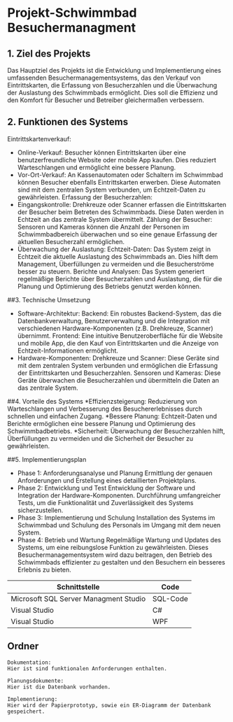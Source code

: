 Projekt-Schwimmbad Besuchermanagment
=====

## 1. Ziel des Projekts
Das Hauptziel des Projekts ist die Entwicklung und Implementierung eines umfassenden Besuchermanagementsystems, das den Verkauf von Eintrittskarten, die Erfassung von Besucherzahlen und die Überwachung der Auslastung des Schwimmbads ermöglicht. Dies soll die Effizienz und den Komfort für Besucher und Betreiber gleichermaßen verbessern.


## 2. Funktionen des Systems
Eintrittskartenverkauf:
* Online-Verkauf: Besucher können Eintrittskarten über eine benutzerfreundliche Website oder mobile App kaufen. Dies reduziert Warteschlangen und ermöglicht eine bessere Planung.
* Vor-Ort-Verkauf: An Kassenautomaten oder Schaltern im Schwimmbad können Besucher ebenfalls Eintrittskarten erwerben. Diese Automaten sind mit dem zentralen System verbunden, um Echtzeit-Daten zu gewährleisten.
Erfassung der Besucherzahlen:
* Eingangskontrolle: Drehkreuze oder Scanner erfassen die Eintrittskarten der Besucher beim Betreten des Schwimmbads. Diese Daten werden in Echtzeit an das zentrale System übermittelt.
Zählung der Besucher: Sensoren und Kameras können die Anzahl der Personen im Schwimmbadbereich überwachen und so eine genaue Erfassung der aktuellen Besucherzahl ermöglichen.
* Überwachung der Auslastung:
Echtzeit-Daten: Das System zeigt in Echtzeit die aktuelle Auslastung des Schwimmbads an. Dies hilft dem Management, Überfüllungen zu vermeiden und die Besucherströme besser zu steuern.
Berichte und Analysen: Das System generiert regelmäßige Berichte über Besucherzahlen und Auslastung, die für die Planung und Optimierung des Betriebs genutzt werden können.

   
##3. Technische Umsetzung
* Software-Architektur:
Backend: Ein robustes Backend-System, das die Datenbankverwaltung, Benutzerverwaltung und die Integration mit verschiedenen Hardware-Komponenten (z.B. Drehkreuze, Scanner) übernimmt.
Frontend: Eine intuitive Benutzeroberfläche für die Website und mobile App, die den Kauf von Eintrittskarten und die Anzeige von Echtzeit-Informationen ermöglicht.
* Hardware-Komponenten:
Drehkreuze und Scanner: Diese Geräte sind mit dem zentralen System verbunden und ermöglichen die Erfassung der Eintrittskarten und Besucherzahlen.
Sensoren und Kameras: Diese Geräte überwachen die Besucherzahlen und übermitteln die Daten an das zentrale System.

  
##4. Vorteile des Systems
*Effizienzsteigerung: Reduzierung von Warteschlangen und Verbesserung des Besuchererlebnisses durch schnellen und einfachen Zugang.
*Bessere Planung: Echtzeit-Daten und Berichte ermöglichen eine bessere Planung und Optimierung des Schwimmbadbetriebs.
*Sicherheit: Überwachung der Besucherzahlen hilft, Überfüllungen zu vermeiden und die Sicherheit der Besucher zu gewährleisten.

  
##5. Implementierungsplan
* Phase 1: Anforderungsanalyse und Planung
Ermittlung der genauen Anforderungen und Erstellung eines detaillierten Projektplans.
* Phase 2: Entwicklung und Test
Entwicklung der Software und Integration der Hardware-Komponenten. Durchführung umfangreicher Tests, um die Funktionalität und Zuverlässigkeit des Systems sicherzustellen.
* Phase 3: Implementierung und Schulung
Installation des Systems im Schwimmbad und Schulung des Personals im Umgang mit dem neuen System.
* Phase 4: Betrieb und Wartung
Regelmäßige Wartung und Updates des Systems, um eine reibungslose Funktion zu gewährleisten.
Dieses Besuchermanagementsystem wird dazu beitragen, den Betrieb des Schwimmbads effizienter zu gestalten und den Besuchern ein besseres Erlebnis zu bieten.
    
Schnittstelle | Code
------------- | -------------
Microsoft SQL Server Managment Studio | SQL-Code
Visual Studio  | C#
Visual Studio  | WPF

Ordner
--------
```
Dokumentation:
Hier ist sind funktionalen Anforderungen enthalten.

Planungsdokumente:
Hier ist die Datenbank vorhanden.

Implementierung:
Hier wird der Papierprototyp, sowie ein ER-Diagramm der Datenbank gespeichert.
```


